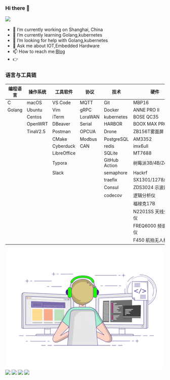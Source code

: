 ### Hi there 👋

![](https://visitor-badge.glitch.me/badge?page_id=zsy-cn.readme)

- 🔭 I’m currently working on Shanghai, China
- 🌱 I’m currently learning Golang,kubernetes
- 🤔 I’m looking for help with Golang,kubernetes
- 💬 Ask me about IOT,Embedded Hardware
- 📫 How to reach me:[Blog](https://zsy-cn.github.io/)
- 👉

### 语言与工具链

| 编程语言 | 操作系统 | 工具软件    | 协议    | 技术          | 硬件                |
| -------- | -------- | ----------- | ------- | ------------- | ------------------- |
| C        | macOS    | VS Code     | MQTT    | Git           | MBP16               |
| Golang   | Ubuntu   | Vim         | gRPC    | Docker        | ANNE PRO II         |
|          | Centos   | iTerm       | LoraWAN | kubernetes    | BOSE QC35           |
|          | OpenWRT  | DBeaver     | Serial  | HARBOR        | BOOX MAX PRO2       |
|          | TinaV2.5 | Postman     | OPCUA   | Drone         | ZB156T雾面屏        |
|          |          | CMake       | Modbus  | PostgreSQL    | AM3352              |
|          |          | Cyberduck   | CAN     | redis         | imx6ull             |
|          |          | LibreOffice |         | SQLite        | MT7688              |
|          |          | Typora      |         | GitHub Action | 树莓派3B/4B/Zero    |
|          |          | Slack       |         | semaphore     | Hackrf              |
|          |          |             |         | traefix       | SX1301/1278/1280    |
|          |          |             |         | Consul        | ZDS3024 示波器      |
|          |          |             |         | codecov       | 逻辑分析仪          |
|          |          |             |         |               | 福禄克17B           |
|          |          |             |         |               | N2201SS 天线分析仪  |
|          |          |             |         |               | FREQ6000 频谱分析仪 |
|          |          |             |         |               | F450 航拍无人机     |

<img align="center" src="https://raw.githubusercontent.com/zsy-cn/zsy-cn/main/developer.gif"/>

<img align="center" src="https://github-profile-trophy.vercel.app/?username=zsy-cn&theme=onedark&column=4&margin-w=15&margin-h=15" style="max-width:90%;">

<img align="center" src="https://github-readme-stats.vercel.app/api?username=zsy-cn&count_private=true&show_icons=true&include_all_commits=true&theme=tokyonight"/>

<img align="center" src="https://github-readme-stats.vercel.app/api/top-langs/?username=zsy-cn&theme=tokyonight&layout=compact" />

<a href="https://github.com/zsy-cn/English">
  <img align="center" src="https://github-readme-stats.vercel.app/api/pin/?username=zsy-cn&repo=English&theme=tokyonight" />
</a>
